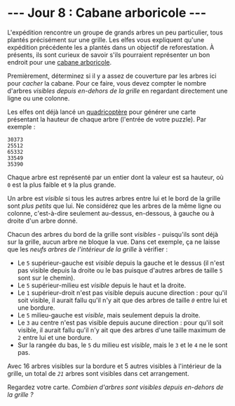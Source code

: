 # --- Jour 8 : Cabane arboricole ---

L'expédition rencontre un groupe de grands arbres un peu particulier, tous plantés précisément sur une grille. Les elfes vous expliquent qu'une expédition précédente les a plantés dans un objectif de reforestation. À présents, ils sont curieux de savoir s'ils pourraient représenter un bon endroit pour une [cabane arboricole](https://fr.wikipedia.org/wiki/Maison_arboricole).

Premièrement, déterminez si il y a assez de couverture par les arbres ici pour *cacher* la cabane. Pour ce faire, vous devez compter le nombre d'arbres *visibles depuis en-dehors de la grille* en regardant directement une ligne ou une colonne.

Les elfes ont déjà lancé un [quadricoptère](https://fr.wikipedia.org/wiki/Quadrirotor) pour générer une carte présentant la hauteur de chaque arbre (l'entrée de votre puzzle). Par exemple :

```treeMap
30373
25512
65332
33549
35390
```

Chaque arbre est représenté par un entier dont la valeur est sa hauteur, où `0` est la plus faible et `9` la plus grande.

Un arbre est *visible* si tous les autres arbres entre lui et le bord de la grille sont *plus petits* que lui. Ne considérez que les arbres de la même ligne ou colonne, c'est-à-dire seulement au-dessus, en-dessous, à gauche ou à droite d'un arbre donné.

Chacun des arbres du bord de la grille sont *visibles* - puisqu'ils sont déjà sur la grille, aucun arbre ne bloque la vue. Dans cet exemple, ça ne laisse que les *neufs arbres de l'intérieur de la grille* à vérifier :

- Le `5` supérieur-gauche est *visible* depuis la gauche et le dessus (il n'est pas visible depuis la droite ou le bas puisque d'autres arbres de taille `5` sont sur le chemin).
- Le `5` supérieur-milieu est *visible* depuis le haut et la droite.
- Le `1` supérieur-droit n'est pas visible depuis aucune direction : pour qu'il soit visible, il aurait fallu qu'il n'y ait que des arbres de taille *`0`* entre lui et une bordure.
- Le `5` milieu-gauche est *visible*, mais seulement depuis la droite.
- Le `3` au centre n'est pas visible depuis aucune direction : pour qu'il soit visible, il aurait fallu qu'il n'y ait que des arbres d'une taille maximum de `2` entre lui et une bordure.
- Sur la rangée du bas, le `5` du milieu est *visible*, mais le `3` et le `4` ne le sont pas.

Avec 16 arbres visibles sur la bordure et 5 autres visibles à l'intérieur de la grille, un total de *`21`* arbres sont visibles dans cet arrangement.

Regardez votre carte. *Combien d'arbres sont visibles depuis en-dehors de la grille ?*
